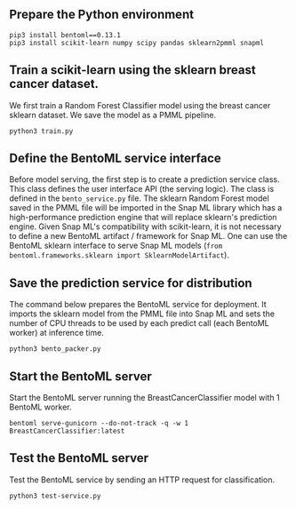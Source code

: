 ## Prepare the Python environment

```
pip3 install bentoml==0.13.1
pip3 install scikit-learn numpy scipy pandas sklearn2pmml snapml
```

## Train a scikit-learn using the sklearn breast cancer dataset.

We first train a Random Forest Classifier model using the breast cancer sklearn dataset. We save the model as a PMML pipeline.

```
python3 train.py
```

## Define the BentoML service interface

Before model serving, the first step is to create a prediction service class. This class defines the user interface API (the serving logic). The class is defined in the `bento_service.py` file. The sklearn Random Forest model saved in the PMML file will be imported in the Snap ML library which has a high-performance prediction engine that will replace sklearn's prediction engine. Given Snap ML's compatibility with scikit-learn, it is not necessary to define a new BentoML artifact / framework for Snap ML. One can use the BentoML sklearn interface to serve Snap ML models (`from bentoml.frameworks.sklearn import SklearnModelArtifact`).
 
## Save the prediction service for distribution

The command below prepares the BentoML service for deployment. It imports the sklearn model from the PMML file into Snap ML and sets the number of CPU threads to be used by each predict call (each BentoML worker) at inference time. 

```
python3 bento_packer.py
```

## Start the BentoML server

Start the BentoML server running the BreastCancerClassifier model with 1 BentoML worker.

```
bentoml serve-gunicorn --do-not-track -q -w 1 BreastCancerClassifier:latest
```

## Test the BentoML server

Test the BentoML service by sending an HTTP request for classification.

```
python3 test-service.py
```
